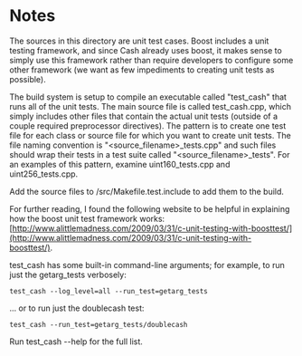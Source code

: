 # Notes
The sources in this directory are unit test cases.  Boost includes a
unit testing framework, and since Cash already uses boost, it makes
sense to simply use this framework rather than require developers to
configure some other framework (we want as few impediments to creating
unit tests as possible).

The build system is setup to compile an executable called "test_cash"
that runs all of the unit tests.  The main source file is called
test_cash.cpp, which simply includes other files that contain the
actual unit tests (outside of a couple required preprocessor
directives).  The pattern is to create one test file for each class or
source file for which you want to create unit tests.  The file naming
convention is "<source_filename>_tests.cpp" and such files should wrap
their tests in a test suite called "<source_filename>_tests".  For an
examples of this pattern, examine uint160_tests.cpp and
uint256_tests.cpp.

Add the source files to /src/Makefile.test.include to add them to the build.

For further reading, I found the following website to be helpful in
explaining how the boost unit test framework works:
[http://www.alittlemadness.com/2009/03/31/c-unit-testing-with-boosttest/](http://www.alittlemadness.com/2009/03/31/c-unit-testing-with-boosttest/).

test_cash has some built-in command-line arguments; for
example, to run just the getarg_tests verbosely:

    test_cash --log_level=all --run_test=getarg_tests

... or to run just the doublecash test:

    test_cash --run_test=getarg_tests/doublecash

Run  test_cash --help   for the full list.
